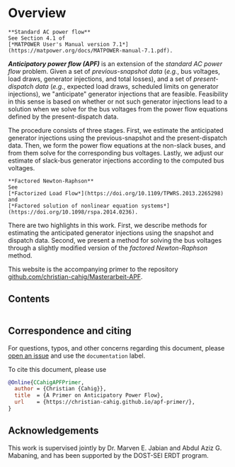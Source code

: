 # Overview

```{margin}
**Standard AC power flow**
See Section 4.1 of
[*MATPOWER User's Manual version 7.1*](https://matpower.org/docs/MATPOWER-manual-7.1.pdf).
```

***Anticipatory power flow (APF)*** is an extension of the *standard AC power flow* problem.
Given a set of *previous-snapshot data*
(*e.g.*, bus voltages, load draws, generator injections, and total losses),
and
a set of *present-dispatch data*
(*e.g.*, expected load draws, scheduled limits on generator injections),
we "anticipate" generator injections that are feasible.
Feasibility in this sense is based on whether or not such generator injections
lead to a solution when we solve for the bus voltages
from the power flow equations defined by the present-dispatch data.

The procedure consists of three stages.
First, we estimate the anticipated generator injections using the previous-snapshot and the present-dispatch data.
Then, we form the power flow equations at the non-slack buses, and from them solve for the corresponding bus voltages.
Lastly, we adjust our estimate of slack-bus generator injections according to the computed bus voltages.

```{margin}
**Factored Newton-Raphson**
See
[*Factorized Load Flow*](https://doi.org/10.1109/TPWRS.2013.2265298)
and
[*Factored solution of nonlinear equation systems*](https://doi.org/10.1098/rspa.2014.0236).
```

There are two highlights in this work.
First, we describe methods for estimating the anticipated generator injections using the snapshot and dispatch data.
Second, we present a method for solving the bus voltages through a slightly modified version of the *factored Newton-Raphson* method.

This website is the accompanying primer to the repository
[github.com/christian-cahig/Masterarbeit-APF](https://github.com/christian-cahig/Masterarbeit-APF).

## Contents

```{tableofcontents}
```

## Correspondence and citing

For questions, typos, and other concerns regarding this document,
please [open an issue](https://github.com/christian-cahig/Masterarbeit-APF/issues)
and use the `documentation` label.

To cite this document, please use

```bibtex
@Online{CCahigAPFPrimer,
  author = {Christian {Cahig}},
  title  = {A Primer on Anticipatory Power Flow},
  url    = {https://christian-cahig.github.io/apf-primer/},
}
```

## Acknowledgements

This work is supervised jointly by Dr. Marven E. Jabian and Abdul Aziz G. Mabaning,
and has been supported by the DOST-SEI ERDT program.
